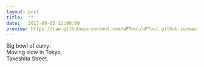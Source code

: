 ```yaml
---
layout: post
title:  ""
date:   2017-08-03 12:00:00
preview: https://raw.githubusercontent.com/aPToul/aPToul.github.io/master/_images/curry.jpg
---
```


Big bowl of curry:  
Moving slow in Tokyo,  
Takeshita Street.


